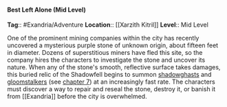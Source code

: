 #### Best Left Alone (Mid Level)
**Tag**:: #Exandria/Adventure
**Location**:: [[Xarzith Kitril]]
**Level**:: Mid Level

 One of the prominent mining companies within the city has recently uncovered a mysterious purple stone of unknown origin, about fifteen feet in diameter. Dozens of superstitious miners have fled this site, so the company hires the characters to investigate the stone and uncover its nature. When any of the stone's smooth, reflective surface takes damages, this buried relic of the Shadowfell begins to summon [shadowghasts](https://www.dndbeyond.com/monsters/shadowghast) and [gloomstalkers](https://www.dndbeyond.com/monsters/gloomstalker) (see [chapter 7](https://www.dndbeyond.com/sources/egtw/wildemount-bestiary#Gloomstalker "chapter 7")) at an increasingly fast rate. The characters must discover a way to repair and reseal the stone, destroy it, or banish it from [[Exandria]] before the city is overwhelmed.
